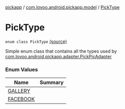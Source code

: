[pickapp](../../index.md) / [com.lovoo.android.pickapp.model](../index.md) / [PickType](./index.md)

# PickType

`enum class PickType` [(source)](https://github.com/lovoo/android-pickpic/blob/master/pickapp/src/main/kotlin/com/lovoo/android/pickapp/model/PickType.kt#L7)

Simple enum class that contains all the types
used by [com.lovoo.android.pickapp.adapter.PickPicAdapter](../../com.lovoo.android.pickapp.adapter/-pick-pic-adapter/index.md)

### Enum Values

| Name | Summary |
|---|---|
| [GALLERY](-g-a-l-l-e-r-y.md) |  |
| [FACEBOOK](-f-a-c-e-b-o-o-k.md) |  |
